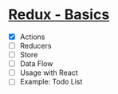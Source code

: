 # [Redux - Basics](https://redux.js.org/docs/basics/)

 * [X] Actions
 * [ ] Reducers
 * [ ] Store
 * [ ] Data Flow
 * [ ] Usage with React
 * [ ] Example: Todo List
